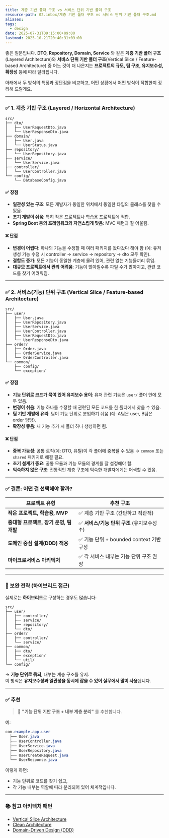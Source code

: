 ```yaml
---
title: 계층 기반 폴더 구조 vs 서비스 단위 기반 폴더 구조
resource-path: 02.inbox/계층 기반 폴더 구조 vs 서비스 단위 기반 폴더 구조.md
aliases:
tags:
  - design
date: 2025-07-31T09:15:00+09:00
lastmod: 2025-10-21T20:40:31+09:00
---
```

좋은 질문입니다. **DTO, Repository, Domain, Service** 와 같은 **계층 기반 폴더 구조**(Layered Architecture)와 **서비스 단위 기반 폴더 구조**(Vertical Slice / Feature-based Architecture) 중 어느 것이 더 나은지는 **프로젝트의 규모, 팀 구조, 유지보수성, 확장성** 등에 따라 달라집니다.

아래에서 두 방식의 특징과 장단점을 비교하고, 어떤 상황에서 어떤 방식이 적합한지 정리해 드릴게요.

---

### ✅ 1. **계층 기반 구조 (Layered / Horizontal Architecture)**

```
src/
├── dto/
│   ├── UserRequestDto.java
│   └── UserResponseDto.java
├── domain/
│   ├── User.java
│   └── UserStatus.java
├── repository/
│   └── UserRepository.java
├── service/
│   └── UserService.java
├── controller/
│   └── UserController.java
└── config/
    └── DatabaseConfig.java
```

#### ✅ 장점
- **일관성 있는 구조**: 모든 개발자가 동일한 위치에서 동일한 타입의 클래스를 찾을 수 있음.
- **초기 개발이 쉬움**: 특히 작은 프로젝트나 학습용 프로젝트에 적합.
- **Spring Boot 등의 프레임워크와 자연스럽게 맞음**: MVC 패턴과 잘 어울림.

#### ❌ 단점
- **변경이 어렵다**: 하나의 기능을 수정할 때 여러 패키지를 왔다갔다 해야 함 (예: 유저 생성 기능 수정 시 controller → service → repository → dto 모두 확인).
- **결합도 증가**: 모든 기능이 동일한 계층에 몰려 있어, 관련 없는 기능들끼리 묶임.
- **대규모 프로젝트에서 관리 어려움**: 기능이 많아질수록 파일 수가 많아지고, 관련 코드를 찾기 어려워짐.

---

### ✅ 2. **서비스(기능) 단위 구조 (Vertical Slice / Feature-based Architecture)**

```
src/
├── user/
│   ├── User.java
│   ├── UserRepository.java
│   ├── UserService.java
│   ├── UserController.java
│   ├── UserRequestDto.java
│   └── UserResponseDto.java
├── order/
│   ├── Order.java
│   ├── OrderService.java
│   └── OrderController.java
└── common/
    ├── config/
    └── exception/
```

#### ✅ 장점
- **기능 단위로 코드가 묶여 있어 유지보수 용이**: 유저 관련 기능은 `user/` 폴더 안에 모두 있음.
- **변경이 쉬움**: 기능 하나를 수정할 때 관련된 모든 코드를 한 폴더에서 찾을 수 있음.
- **팀 기반 개발에 유리**: 팀이 기능 단위로 분업하기 쉬움 (예: A팀은 user, B팀은 order 담당).
- **확장성 좋음**: 새 기능 추가 시 폴더 하나 생성하면 됨.

#### ❌ 단점
- **중복 가능성**: 공통 로직(예: DTO, 유틸)이 각 폴더에 중복될 수 있음 → `common` 또는 `shared` 패키지로 해결 필요.
- **초기 설계가 중요**: 공통 모듈과 기능 모듈의 경계를 잘 설정해야 함.
- **익숙하지 않은 구조**: 전통적인 계층 구조에 익숙한 개발자에게는 어색할 수 있음.

---

### ✅ 결론: 어떤 걸 선택해야 할까?

| 프로젝트 유형 | 추천 구조 |
|---------------|-----------|
| **작은 프로젝트, 학습용, MVP** | ✅ 계층 기반 구조 (간단하고 직관적) |
| **중대형 프로젝트, 장기 운영, 팀 개발** | ✅ **서비스/기능 단위 구조** (유지보수성 ↑) |
| **도메인 중심 설계(DDD) 적용** | ✅ 기능 단위 + bounded context 기반 구성 |
| **마이크로서비스 아키텍처** | ✅ 각 서비스 내부는 기능 단위 구조 권장 |

---

### 🔁 보완 전략 (하이브리드 접근)

실제로는 **하이브리드**로 구성하는 경우도 많습니다:

```text
src/
├── user/
│   ├── controller/
│   ├── service/
│   ├── repository/
│   └── dto/
├── order/
│   ├── controller/
│   └── service/
├── common/
│   ├── dto/
│   ├── exception/
│   └── util/
└── config/
```

→ **기능 단위로 묶되**, 내부는 계층 구조를 유지.  
이 방식은 **유지보수성과 일관성을 동시에 잡을 수 있어 실무에서 많이 사용**됩니다.

---

### ✅ 추천

> 🔔 **"기능 단위 기반 구조 + 내부 계층 분리"** 를 추천합니다.

예:

```java
com.example.app.user
  ├── User.java
  ├── UserController.java
  ├── UserService.java
  ├── UserRepository.java
  ├── UserCreateRequest.java
  └── UserResponse.java
```

이렇게 하면:
- 기능 단위로 코드를 찾기 쉽고,
- 각 기능 내부는 역할에 따라 분리되어 있어 체계적입니다.

---

### 📚 참고 아키텍처 패턴
- [Vertical Slice Architecture](https://jimmybogard.com/vertical-slice-architecture/)
- [Clean Architecture](https://blog.cleancoder.com/uncle-bob/2012/08/13/the-clean-architecture.html)
- [Domain-Driven Design (DDD)](https://domaindrivendesign.org/)
